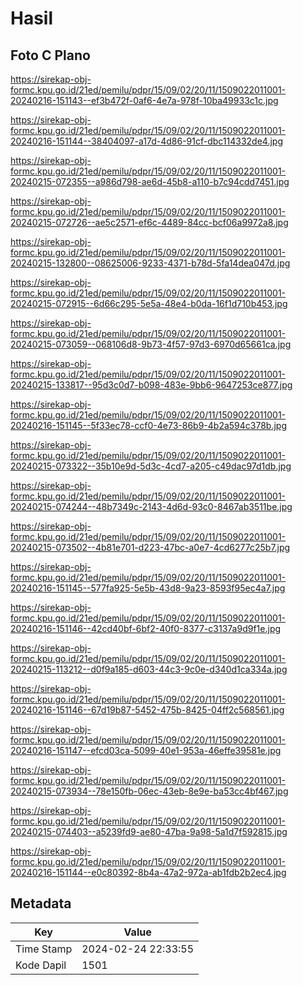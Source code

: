 # Hasil

## Foto C Plano

https://sirekap-obj-formc.kpu.go.id/21ed/pemilu/pdpr/15/09/02/20/11/1509022011001-20240216-151143--ef3b472f-0af6-4e7a-978f-10ba49933c1c.jpg

https://sirekap-obj-formc.kpu.go.id/21ed/pemilu/pdpr/15/09/02/20/11/1509022011001-20240216-151144--38404097-a17d-4d86-91cf-dbc114332de4.jpg

https://sirekap-obj-formc.kpu.go.id/21ed/pemilu/pdpr/15/09/02/20/11/1509022011001-20240215-072355--a986d798-ae6d-45b8-a110-b7c94cdd7451.jpg

https://sirekap-obj-formc.kpu.go.id/21ed/pemilu/pdpr/15/09/02/20/11/1509022011001-20240215-072726--ae5c2571-ef6c-4489-84cc-bcf06a9972a8.jpg

https://sirekap-obj-formc.kpu.go.id/21ed/pemilu/pdpr/15/09/02/20/11/1509022011001-20240215-132800--08625006-9233-4371-b78d-5fa14dea047d.jpg

https://sirekap-obj-formc.kpu.go.id/21ed/pemilu/pdpr/15/09/02/20/11/1509022011001-20240215-072915--6d66c295-5e5a-48e4-b0da-16f1d710b453.jpg

https://sirekap-obj-formc.kpu.go.id/21ed/pemilu/pdpr/15/09/02/20/11/1509022011001-20240215-073059--068106d8-9b73-4f57-97d3-6970d65661ca.jpg

https://sirekap-obj-formc.kpu.go.id/21ed/pemilu/pdpr/15/09/02/20/11/1509022011001-20240215-133817--95d3c0d7-b098-483e-9bb6-9647253ce877.jpg

https://sirekap-obj-formc.kpu.go.id/21ed/pemilu/pdpr/15/09/02/20/11/1509022011001-20240216-151145--5f33ec78-ccf0-4e73-86b9-4b2a594c378b.jpg

https://sirekap-obj-formc.kpu.go.id/21ed/pemilu/pdpr/15/09/02/20/11/1509022011001-20240215-073322--35b10e9d-5d3c-4cd7-a205-c49dac97d1db.jpg

https://sirekap-obj-formc.kpu.go.id/21ed/pemilu/pdpr/15/09/02/20/11/1509022011001-20240215-074244--48b7349c-2143-4d6d-93c0-8467ab3511be.jpg

https://sirekap-obj-formc.kpu.go.id/21ed/pemilu/pdpr/15/09/02/20/11/1509022011001-20240215-073502--4b81e701-d223-47bc-a0e7-4cd6277c25b7.jpg

https://sirekap-obj-formc.kpu.go.id/21ed/pemilu/pdpr/15/09/02/20/11/1509022011001-20240216-151145--577fa925-5e5b-43d8-9a23-8593f95ec4a7.jpg

https://sirekap-obj-formc.kpu.go.id/21ed/pemilu/pdpr/15/09/02/20/11/1509022011001-20240216-151146--42cd40bf-6bf2-40f0-8377-c3137a9d9f1e.jpg

https://sirekap-obj-formc.kpu.go.id/21ed/pemilu/pdpr/15/09/02/20/11/1509022011001-20240215-113212--d0f9a185-d603-44c3-9c0e-d340d1ca334a.jpg

https://sirekap-obj-formc.kpu.go.id/21ed/pemilu/pdpr/15/09/02/20/11/1509022011001-20240216-151146--67d19b87-5452-475b-8425-04ff2c568561.jpg

https://sirekap-obj-formc.kpu.go.id/21ed/pemilu/pdpr/15/09/02/20/11/1509022011001-20240216-151147--efcd03ca-5099-40e1-953a-46effe39581e.jpg

https://sirekap-obj-formc.kpu.go.id/21ed/pemilu/pdpr/15/09/02/20/11/1509022011001-20240215-073934--78e150fb-06ec-43eb-8e9e-ba53cc4bf467.jpg

https://sirekap-obj-formc.kpu.go.id/21ed/pemilu/pdpr/15/09/02/20/11/1509022011001-20240215-074403--a5239fd9-ae80-47ba-9a98-5a1d7f592815.jpg

https://sirekap-obj-formc.kpu.go.id/21ed/pemilu/pdpr/15/09/02/20/11/1509022011001-20240216-151144--e0c80392-8b4a-47a2-972a-ab1fdb2b2ec4.jpg


## Metadata

| Key        | Value               |
| ---------- | ------------------- |
| Time Stamp | 2024-02-24 22:33:55 |
| Kode Dapil | 1501                |




